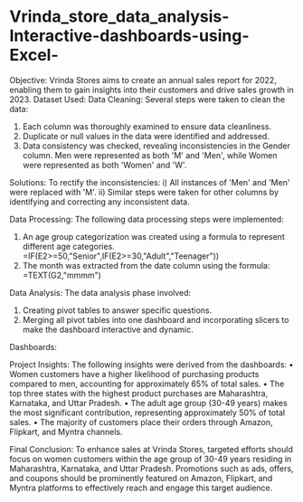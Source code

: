 # Vrinda_store_data_analysis-Interactive-dashboards-using-Excel-
Objective:
Vrinda Stores aims to create an annual sales report for 2022, enabling them to gain insights into their customers and drive sales growth in 2023.
Dataset Used:
Data Cleaning:
Several steps were taken to clean the data:
1) Each column was thoroughly examined to ensure data cleanliness.
2) Duplicate or null values in the data were identified and addressed.
3) Data consistency was checked, revealing inconsistencies in the Gender column. Men were represented as both 'M' and 'Men', while Women were represented as both 'Women' and 'W'.

Solutions:
To rectify the inconsistencies:
i) All instances of 'Men' and 'Men' were replaced with 'M'.
ii) Similar steps were taken for other columns by identifying and correcting any inconsistent data.

Data Processing:
The following data processing steps were implemented:
1) An age group categorization was created using a formula to represent different age categories.
   =IF(E2>=50,"Senior",IF(E2>=30,"Adult","Teenager"))
2) The month was extracted from the date column using the formula:
   =TEXT(G2,"mmmm")

Data Analysis:
The data analysis phase involved:
1) Creating pivot tables to answer specific questions.
2) Merging all pivot tables into one dashboard and incorporating slicers to make the dashboard interactive and dynamic.

Dashboards:
 
Project Insights:
The following insights were derived from the dashboards:
• Women customers have a higher likelihood of purchasing products compared to men, accounting for approximately 65% of total sales.
• The top three states with the highest product purchases are Maharashtra, Karnataka, and Uttar Pradesh.
• The adult age group (30-49 years) makes the most significant contribution, representing approximately 50% of total sales.
• The majority of customers place their orders through Amazon, Flipkart, and Myntra channels.

Final Conclusion:
To enhance sales at Vrinda Stores, targeted efforts should focus on women customers within the age group of 30-49 years residing in Maharashtra, Karnataka, and Uttar Pradesh. Promotions such as ads, offers, and coupons should be prominently featured on Amazon, Flipkart, and Myntra platforms to effectively reach and engage this target audience.
